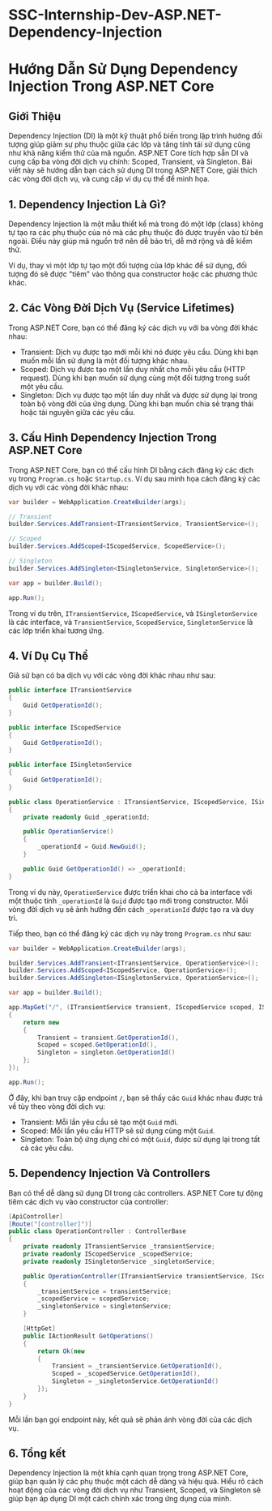 # SSC-Internship-Dev-ASP.NET-Dependency-Injection
# Hướng Dẫn Sử Dụng Dependency Injection Trong ASP.NET Core
## Giới Thiệu
Dependency Injection (DI) là một kỹ thuật phổ biến trong lập trình hướng đối tượng giúp giảm sự phụ thuộc giữa các lớp và tăng tính tái sử dụng cũng như khả năng kiểm thử của mã nguồn. ASP.NET Core tích hợp sẵn DI và cung cấp ba vòng đời dịch vụ chính: Scoped, Transient, và Singleton. Bài viết này sẽ hướng dẫn bạn cách sử dụng DI trong ASP.NET Core, giải thích các vòng đời dịch vụ, và cung cấp ví dụ cụ thể để minh họa.

## 1. Dependency Injection Là Gì?
Dependency Injection là một mẫu thiết kế mà trong đó một lớp (class) không tự tạo ra các phụ thuộc của nó mà các phụ thuộc đó được truyền vào từ bên ngoài. Điều này giúp mã nguồn trở nên dễ bảo trì, dễ mở rộng và dễ kiểm thử.

Ví dụ, thay vì một lớp tự tạo một đối tượng của lớp khác để sử dụng, đối tượng đó sẽ được "tiêm" vào thông qua constructor hoặc các phương thức khác.

## 2. Các Vòng Đời Dịch Vụ (Service Lifetimes)
Trong ASP.NET Core, bạn có thể đăng ký các dịch vụ với ba vòng đời khác nhau:

- Transient: Dịch vụ được tạo mới mỗi khi nó được yêu cầu. Dùng khi bạn muốn mỗi lần sử dụng là một đối tượng khác nhau.
- Scoped: Dịch vụ được tạo một lần duy nhất cho mỗi yêu cầu (HTTP request). Dùng khi bạn muốn sử dụng cùng một đối tượng trong suốt một yêu cầu.
- Singleton: Dịch vụ được tạo một lần duy nhất và được sử dụng lại trong toàn bộ vòng đời của ứng dụng. Dùng khi bạn muốn chia sẻ trạng thái hoặc tài nguyên giữa các yêu cầu.
## 3. Cấu Hình Dependency Injection Trong ASP.NET Core
Trong ASP.NET Core, bạn có thể cấu hình DI bằng cách đăng ký các dịch vụ trong `Program.cs` hoặc `Startup.cs`. Ví dụ sau minh họa cách đăng ký các dịch vụ với các vòng đời khác nhau:

```csharp
var builder = WebApplication.CreateBuilder(args);

// Transient
builder.Services.AddTransient<ITransientService, TransientService>();

// Scoped
builder.Services.AddScoped<IScopedService, ScopedService>();

// Singleton
builder.Services.AddSingleton<ISingletonService, SingletonService>();

var app = builder.Build();

app.Run();
```
Trong ví dụ trên, `ITransientService`, `IScopedService`, và `ISingletonService` là các interface, và `TransientService`, `ScopedService`, `SingletonService` là các lớp triển khai tương ứng.

## 4. Ví Dụ Cụ Thể
Giả sử bạn có ba dịch vụ với các vòng đời khác nhau như sau:

```csharp
public interface ITransientService
{
    Guid GetOperationId();
}

public interface IScopedService
{
    Guid GetOperationId();
}

public interface ISingletonService
{
    Guid GetOperationId();
}

public class OperationService : ITransientService, IScopedService, ISingletonService
{
    private readonly Guid _operationId;

    public OperationService()
    {
        _operationId = Guid.NewGuid();
    }

    public Guid GetOperationId() => _operationId;
}
```
Trong ví dụ này, `OperationService` được triển khai cho cả ba interface với một thuộc tính `_operationId` là `Guid` được tạo mới trong constructor. Mỗi vòng đời dịch vụ sẽ ảnh hưởng đến cách `_operationId` được tạo ra và duy trì.

Tiếp theo, bạn có thể đăng ký các dịch vụ này trong `Program.cs` như sau:

```csharp
var builder = WebApplication.CreateBuilder(args);

builder.Services.AddTransient<ITransientService, OperationService>();
builder.Services.AddScoped<IScopedService, OperationService>();
builder.Services.AddSingleton<ISingletonService, OperationService>();

var app = builder.Build();

app.MapGet("/", (ITransientService transient, IScopedService scoped, ISingletonService singleton) =>
{
    return new
    {
        Transient = transient.GetOperationId(),
        Scoped = scoped.GetOperationId(),
        Singleton = singleton.GetOperationId()
    };
});

app.Run();
```
Ở đây, khi bạn truy cập endpoint `/`, bạn sẽ thấy các `Guid` khác nhau được trả về tùy theo vòng đời dịch vụ:

- Transient: Mỗi lần yêu cầu sẽ tạo một `Guid` mới.
- Scoped: Mỗi lần yêu cầu HTTP sẽ sử dụng cùng một `Guid`.
- Singleton: Toàn bộ ứng dụng chỉ có một `Guid`, được sử dụng lại trong tất cả các yêu cầu.
## 5. Dependency Injection Và Controllers
Bạn có thể dễ dàng sử dụng DI trong các controllers. ASP.NET Core tự động tiêm các dịch vụ vào constructor của controller:

```csharp
[ApiController]
[Route("[controller]")]
public class OperationController : ControllerBase
{
    private readonly ITransientService _transientService;
    private readonly IScopedService _scopedService;
    private readonly ISingletonService _singletonService;

    public OperationController(ITransientService transientService, IScopedService scopedService, ISingletonService singletonService)
    {
        _transientService = transientService;
        _scopedService = scopedService;
        _singletonService = singletonService;
    }

    [HttpGet]
    public IActionResult GetOperations()
    {
        return Ok(new
        {
            Transient = _transientService.GetOperationId(),
            Scoped = _scopedService.GetOperationId(),
            Singleton = _singletonService.GetOperationId()
        });
    }
}
```
Mỗi lần bạn gọi endpoint này, kết quả sẽ phản ánh vòng đời của các dịch vụ.

## 6. Tổng kết
Dependency Injection là một khía cạnh quan trọng trong ASP.NET Core, giúp bạn quản lý các phụ thuộc một cách dễ dàng và hiệu quả. Hiểu rõ cách hoạt động của các vòng đời dịch vụ như Transient, Scoped, và Singleton sẽ giúp bạn áp dụng DI một cách chính xác trong ứng dụng của mình.

